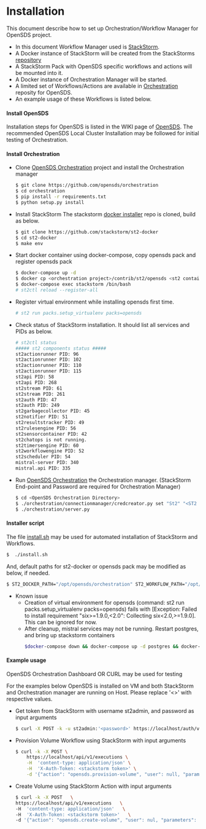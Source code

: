 # Installation

This document describe how to set up Orchestration/Workflow Manager for OpenSDS project.

* In this document Workflow Manager used is [StackStorm](https://stackstorm.com/).
* A Docker instance of StackStorm will be created from the StackStorms [repository](https://github.com/StackStorm/st2-docker)
* A StackStorm Pack with OpenSDS specific workflows and actions will be mounted into it.
* A Docker instance of Orchestration Manager will be started.
* A limited set of Workflows/Actions are available in [Orchestration](https://github.com/opensds/orchestration/tree/master/contrib/st2/opensds) reposity for OpenSDS.
* An example usage of these Workflows is listed below.

#### Install OpenSDS

Installation steps for OpenSDS is listed in the WIKI page of [OpenSDS](https://github.com/opensds/opensds/wiki).
The recommended OpenSDS Local Cluster Installation may be followed for initial testing of Orchestration.


#### Install Orchestration 
* Clone [OpenSDS Orchestration](https://github.com/opensds/orchestration)  project and install the Orchestration manager
    ```sh
    $ git clone https://github.com/opensds/orchestration
    $ cd orchestration
    $ pip install -r requirements.txt
    $ python setup.py install
    ```
* Install StackStorm
	The stackstorm [docker installer](https://github.com/StackStorm/st2-docker) repo is cloned, build as below.
    ```sh
    $ git clone https://github.com/stackstorm/st2-docker
    $ cd st2-docker
    $ make env
    ```
* Start docker container using docker-compose, copy opensds pack and register opensds pack
    ```sh
    $ docker-compose up -d
    $ docker cp <orchestration project>/contrib/st2/opensds <st2 container id>:/opt/stackstorm/packs/
	$ docker-compose exec stackstorm /bin/bash
	# st2ctl reload --register-all
    ```
* Register virtual environment while installing opensds first time.
	```sh
	# st2 run packs.setup_virtualenv packs=opensds
	```
* Check status of StackStorm installation. It should list all services and PIDs as below.
	```sh
	# st2ctl status
    ##### st2 components status #####
    st2actionrunner PID: 96
    st2actionrunner PID: 102
    st2actionrunner PID: 110
    st2actionrunner PID: 115
    st2api PID: 58
    st2api PID: 268
    st2stream PID: 61
    st2stream PID: 261
    st2auth PID: 47
    st2auth PID: 249
    st2garbagecollector PID: 45
    st2notifier PID: 51
    st2resultstracker PID: 49
    st2rulesengine PID: 56
    st2sensorcontainer PID: 42
    st2chatops is not running.
    st2timersengine PID: 60
    st2workflowengine PID: 52
    st2scheduler PID: 54
    mistral-server PID: 340
    mistral.api PID: 335
	```
* Run [OpenSDS Orchestration](https://github.com/opensds/orchestration) the Orchestration manager. (StackStorm End-point and Password are required for Orchestration Manager)
    ```sh
    $ cd <OpenSDS Orchestration Directory>
    $ ./orchestration/connectionmanager/credcreator.py set "St2" "<ST2 Endpoint IP>" "st2admin" "<ST2 Password>"
    $ ./orchestration/server.py
    ```

#### Installer script
The file [install.sh](https://github.com/opensds/orchestration/install.sh) may be used for automated installation of StackStorm and Workflows.

```sh
$  ./install.sh
```
And, default paths for st2-docker or opensds pack may be modified as below, if needed.

```sh
$ ST2_DOCKER_PATH="/opt/opensds/orchestration" ST2_WORKFLOW_PATH="/opt/opensds/orchestration/contrib/st2" ./scripts/install.sh
```

* Known issue
  * Creation of virtual environment for opensds (command: st2 run packs.setup_virtualenv packs=opensds) fails with [Exception: Failed to install requirement "six>=1.9.0,<2.0": Collecting six<2.0,>=1.9.0]. This can be ignored for now.
  * After cleanup, mistral services may not be running. Restart postgres, and bring up stackstorm containers
    ```sh
    $docker-compose down && docker-compose up -d postgres && docker-compose up -d
    ```

#### Example usage
OpenSDS Orchestration Dashboard OR CURL may be used for testing

For the examples below OpenSDS is installed on VM and both StackStorm and Orchestration manager are running on Host. Please replace '<>' with respective values.

* Get token from StackStorm with username st2admin, and password as input arguments
    ```sh
    $ curl -X POST -k -u st2admin:'<password>' https://localhost/auth/v1/tokens
    ```
* Provision Volume Workflow using StackStorm with input arguments
    ```sh
    $ curl -k -X POST \
        https://localhost/api/v1/executions \
        -H  'content-type: application/json' \
        -H  'X-Auth-Token: <stackstorm token>' \
        -d '{"action": "opensds.provision-volume", "user": null, "parameters": {"i_paddr": "<ip>", "port": "50040", "size": 1, "tenant_id": "<id>", "name": "test000", "auth_token": "<opensds token>", "host_id": "<host_id>"}}'
    ```

* Create Volume using StackStorm Action with input arguments
    ```sh
    $ curl -k -X POST   \
    https://localhost/api/v1/executions   \
    -H  'content-type: application/json'   \
    -H  'X-Auth-Token: <stackstorm token>'   \
    -d '{"action": "opensds.create-volume", "user": nul, "parameters": {"ip_addr": "<ip>", "port": "50040", "size": 1, "tenant_id": "<id>", "name": "test001", "auth_token": "<opensds token>"}}'
    ```
